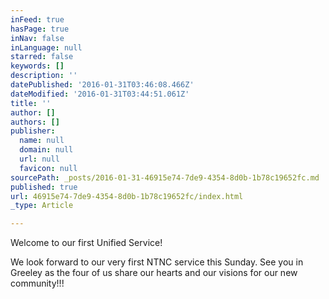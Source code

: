 ```yaml
---
inFeed: true
hasPage: true
inNav: false
inLanguage: null
starred: false
keywords: []
description: ''
datePublished: '2016-01-31T03:46:08.466Z'
dateModified: '2016-01-31T03:44:51.061Z'
title: ''
author: []
authors: []
publisher:
  name: null
  domain: null
  url: null
  favicon: null
sourcePath: _posts/2016-01-31-46915e74-7de9-4354-8d0b-1b78c19652fc.md
published: true
url: 46915e74-7de9-4354-8d0b-1b78c19652fc/index.html
_type: Article

---
```

Welcome to our first Unified Service!

We look forward to our very first NTNC service this Sunday. See you in Greeley as the four of us share our hearts and our visions for our new community!!!